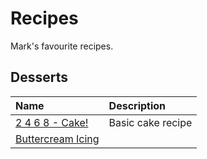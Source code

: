 Recipes
=======

Mark's favourite recipes.

Desserts
--------

| Name                                   | Description       |
| :--                                    | :--               |
| [2 4 6 8 - Cake!](2468-cake.md)          | Basic cake recipe |
| [Buttercream Icing](buttercream-icing) |                   |